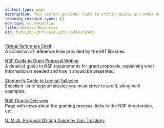 ```yaml
---
content_type: page
description: This section provides links to writing guides and other online references.
learning_resource_types: []
ocw_type: CourseSection
title: Related Resources
uid: b3d8126b-1b7f-1614-22cc-362436c6c4ba
---
```


[Virtual Reference Shelf](http://libguides.mit.edu/virtualref)  
A collection of reference links provided by the MIT libraries.

[NSF Guide to Grant Proposal Writing](https://www.nsf.gov/pubs/1998/nsf9891/nsf9891.htm)   
A detailed guide to NSF requirements for grant proposals, explaining what information is needed and how it should be presented.

[Stephen's Guide to Logical Fallacies](https://business.highbeam.com/3643/article-1G1-217511504/logical-fallacies)   
Excellent list of logical fallacies you must strive to avoid, along with examples.

[NSF Grants Overview](http://www.nsf.gov/publications/pub_summ.jsp?ods_key=gpg)   
Page with news about the granting process, links to the NSF directorates, etc.

[U. Mich. Proposal Writing Guide by Don Thackery](http://orsp.umich.edu/proposals/pwg/pwgcomplete.html)